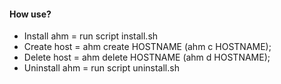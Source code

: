 #### How use?
- Install ahm = run script install.sh
- Create host = ahm create HOSTNAME (ahm c HOSTNAME);
- Delete host = ahm delete HOSTNAME (ahm d HOSTNAME);
- Uninstall ahm = run script uninstall.sh